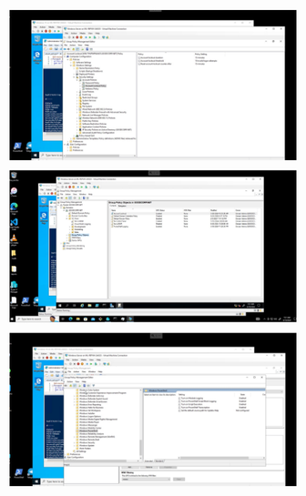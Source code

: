 ![Account Policies](./images/Account-Lockout-Policies.jpg)





![Account Policies](./images/GPOs.jpg)





![Account Policies](./images/Windows-PowerShell-Policies.jpg)
